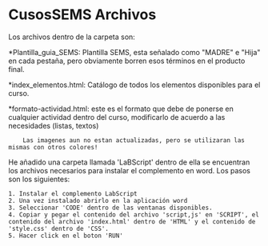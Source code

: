 # CusosSEMS Archivos     #

Los archivos dentro de la carpeta son:

*Plantilla_guia_SEMS: Plantilla SEMS, esta señalado como "MADRE" e "Hija" en cada pestaña, pero obviamente borren esos términos en el producto final.

*index_elementos.html: Catálogo de todos los elementos disponibles para el curso.

*formato-actividad.html: este es el formato que debe de ponerse en cualquier actividad dentro del curso, modificarlo de acuerdo a las necesidades (listas, textos)

        Las imagenes aun no estan actualizadas, pero se utilizaran las mismas con otros colores!


He añadido una carpeta llamada 'LaBScript' dentro de ella se encuentran los archivos necesarios para instalar el complemento en word. 
Los pasos son los siguientes:
                        

    1. Instalar el complemento LabScript
    2. Una vez instalado abrirlo en la aplicación word
    3. Seleccionar 'CODE' dentro de las ventanas disponibles.
    4. Copiar y pegar el contenido del archivo 'script,js' en 'SCRIPT', el contenido del archivo 'index.html' dentro de 'HTML' y el contenido de 'style.css' dentro de 'CSS'.
    5. Hacer click en el boton 'RUN'




